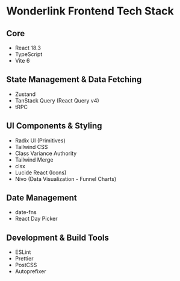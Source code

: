 # Wonderlink Frontend Tech Stack

## Core

- React 18.3
- TypeScript
- Vite 6

## State Management & Data Fetching

- Zustand
- TanStack Query (React Query v4)
- tRPC

## UI Components & Styling

- Radix UI (Primitives)
- Tailwind CSS
- Class Variance Authority
- Tailwind Merge
- clsx
- Lucide React (Icons)
- Nivo (Data Visualization - Funnel Charts)

## Date Management

- date-fns
- React Day Picker

## Development & Build Tools

- ESLint
- Prettier
- PostCSS
- Autoprefixer
